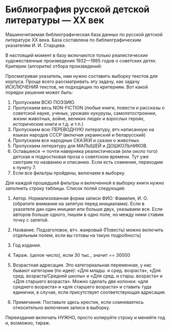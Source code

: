 # Библиография русской детской литературы — XX век

Машиночитаемая библиографическая база данных по русской детской
литературе XX века. База составлена по библиографическим указателям
И. И. Старцева. 

В настоящий момент в базу включаются только реалистические
художественные произведения 1932—1985 годов о советских детях. 
Критерии (алгоритм) отбора произведений: 

Просматривая указатель, нам нужно составить выборку текстов для
корпуса. Проще всего рассматривать эту задачу, как задачу ИСКЛЮЧЕНИЯ
текстов, не подходящих по критериям. Вот какой порядок решения может
быть:

1. Пропускаем ВСЮ ПОЭЗИЮ.
2. Пропускаем весь NON-FICTION (любые книги, повести и рассказы о
советской науке, ученых, урожаях кукурузы, самолетостроении, жизни
животных, войне, великих людях и взрослых героях, исторические книги и т.д. и т.п.)
3. Пропускаем всю ПЕРЕВОДНУЮ литературу, втч написанную на языках
народов СССР (включая украинский и беларусский)
4. Пропускаем все народные СКАЗКИ и сказки о животных.
5. Пропускаем литературу для МАЛЫШЕЙ и ДОШКОЛЬНИКОВ.
6. Оставшееся → почти наверняка реалистическая (или около того) детская
и подростковая проза о советском времени. Тут уже смотрим по названию и
описанию. Если есть сомнения, переходим к пункту 7.
7. Если все фильтры пройдены, включаем в выборку.

Для каждой прошедшей фильтры и включенной в выборку книги нужно
заполнить строку таблицы. Список полей следующий:

1. Автор. Нормализованная форма записи ФИО: Фамилия, И. О. (обратите
внимание на запятую перед инициалами). Если в указателе дан один инициал
или больше двух, указываем все. Если авторов больше одного, пишем в одно
поле, но между ними ставим точку с запятой.

2. Название. Подзаголовок, втч. жанровый (Повесть) можно включить
отдельным полем, если вы готовы на такую подробность)

3. Год издания.

4. Тираж. (целое число), если 30 тыс., значит == 30000

5. Возрастная адресация. Это категориальная переменная, у нас бывают 
категории (по идее): «Для младш. и сред. возраста», «Для
сред. возраста/Средней школы» и «Для сред. и старш. возраста» и «Для
старшего возраста». Можно сделать две колонки: «для среднего возраста» и
«для старшего возраста» и ставить туда единички, в случае, если
присутствует соответствующая адресация.

6. Примечания. Поставьте здесь крестик, если сомневаетесь относительно
включения записи в выборку.

Переиздания включать НУЖНО, просто копируйте строку и меняйте год и,
возможно, тираж.


